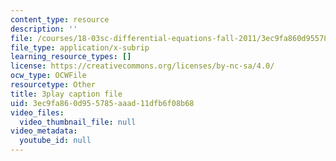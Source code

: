 ```yaml
---
content_type: resource
description: ''
file: /courses/18-03sc-differential-equations-fall-2011/3ec9fa860d955785aaad11dfb6f08b68_Fo3Jq1blKk.vtt
file_type: application/x-subrip
learning_resource_types: []
license: https://creativecommons.org/licenses/by-nc-sa/4.0/
ocw_type: OCWFile
resourcetype: Other
title: 3play caption file
uid: 3ec9fa86-0d95-5785-aaad-11dfb6f08b68
video_files:
  video_thumbnail_file: null
video_metadata:
  youtube_id: null
---
```

